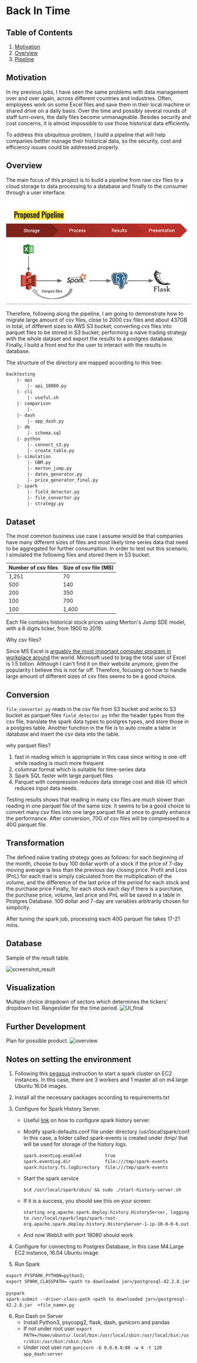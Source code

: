 # Back In Time

## Table of Contents

1. [Motivation](#motivation)
2. [Overview](#overview)
3. [Pipeline](#pipeline)

## Motivation
In my previous jobs, I have seen the same problems with data management over and over again, 
across different countries and industries. Often, employees work on some Excel files 
and save them in their local machine or shared drive on a daily basis. 
Over the time and possibly several rounds of staff turn-overs,
the daily files become unmanageable. Besides security and cost concerns, 
it is almost impossible to use those historical data efficiently. 

To address this ubiquitous problem, I build a pipeline that will help companies bettter manage their historical data, 
so the security, cost and efficiency issues could be addressed properly.


## Overview
The main focus of this project is to build a pipeline from raw csv files to a cloud storage to data processing to a database and 
finally to the consumer through a user interface. 

![pipeline](static/pipeline.png)

Therefore, following along the pipeline, I am going to demonstrate how to migrate large amount of csv files, 
close to 2000 csv files and about 437GB in total, of different sizes to AWS S3 bucket; 
converting cvs files into parquet files to be stored in S3 bucket; performing a naive trading strategy with the whole dataset and 
export the results to a postgres database. Finally, I build a front end for the user to interact with the results in database.

The structure of the directory are mapped according to this tree:
```
backtesting
    |- api
        |- api_18080.py
    |- cli
        |- useful.sh
    |- comparison
        |-
    |- dash
        |- app_dash.py
    |- db
        |- schema.sql
    |- python
        |- connect_s3.py
        |- create_table.py
    |- simulation
        |- GBM.py
        |- merton_jump.py
        |- dates_generator.py
        |- price_generator_final.py
    |- spark
        |- field_detector.py
        |- file_convertor.py
        |- strategy.py
```


## Dataset
The most common business use case I assume would be that companies have many different sizes of files and most likely time series data that need to be aggregated for further consumption.
In order to test out this scenario, I simulated the following files and stored them in S3 bucket. 

|Number of csv files|Size of csv file (MB)|
|---|---|
|1,251|70|
|500|140|
|200|350|
|100|700|
|100|1,400|

Each file contains historical stock prices using Merton's Jump SDE model, with a 6 digits ticker, from 1900 to 2019. 

Why csv files?

Since MS Excel is [arguably the most important computer program in workplace around](https://www.investopedia.com/articles/personal-finance/032415/importance-excel-business.asp) the world. 
Microsoft used to brag the total user of Excel is 1.5 billion. Although I can't find it on their website anymore,
given the popularity I believe this is not far off. Therefore, focusing on how to handle large amount of different sizes of csv files seems to be a good choice.


## Conversion
```file_convertor.py``` reads in the csv file from S3 bucket and write to S3 bucket as parquet files
```field_detector.py``` infer the header types from the csv file, translate the spark data types to postgres types, 
and store those in a postgres table. Another function in the file is to auto create a table in database and insert the 
csv data into the table. 

why parquet files?
1. fast in reading which is appropriate in this case since writing is one-off while reading is much more frequent
2. columnar format which is suitable for time-series data
3. Spark SQL faster with large parquet files
4. Parquet with compression reduces data storage cost and disk IO which reduces input data needs.

Testing results shows that reading in many csv files are much slower than reading in one parquet file of the same size.
It seems to be a good choice to convert many csv files into one large parquet file at once to greatly enhance the performance.
After conversion, 70G of csv files will be compressed to a 40G parquet file.

## Transformation
The defined naïve trading strategy goes as follows: for each beginning of the month, choose to buy 100 dollar worth of a stock
if the price of 7-day moving average is less than the previous day closing price. Profit and Loss (PnL) for each trad is simply calculated 
from the multiplication of the volume, and the difference of the last price of the period for each stock and the purchase price
Finally, for each stock each day if there is a purchase, the purchase price, volume, last price and PnL will be
saved in a table in Postgres Database.  100 dollar and 7-day are variables arbitrarily chosen for simplicity.

After tuning the spark job, processing each 40G parquet file takes 17-21 mins.

## Database
Sample of the result table.

![screenshot_result](static/ScreenShot_Results.png)


## Visualization
Multiple choice dropdown of sectors which determines the tickers' dropdown list.
Rangeslider for the time period.
![UI_final](static/UI_final.png)

## Further Development

Plan for possible product.
![overview](static/overview.png)



## Notes on setting the environment

1. Following this [pegasus](https://blog.insightdatascience.com/how-to-get-hadoop-and-spark-up-and-running-on-aws-7a1b0ab55459) 
instruction to start a spark cluster on EC2 instances. In this case, there are 3 workers and 1 master all on m4.large 
Ubuntu 16.04 images.
2. Install all the necessary packages according to requirements.txt
3. Configure for Spark History Server. 
    - Useful [link](https://www.ibm.com/support/knowledgecenter/en/SS3MQL_1.1.1/management_sym/spark_configuring_history_service.html)
     on how to configure spark history server.
        
    - Modify spark-defaults.conf file under directory /usr/local/spark/conf. In this case, a folder called spark-events is created under /tmp/
    that will be used for storage of the history logs.
        ```
        spark.eventLog.enabled         true
        spark.eventLog.dir             file:///tmp/spark-events
        spark.history.fs.logDirectory  file:///tmp/spark-events
        ```
    - Start the spark service
        ```
        $cd /usr/local/spark/sbin/ && sudo ./start-history-server.sh
        ```
    - If it is a success, you should see this on your screen:
        ```
        starting org.apache.spark.deploy.history.HistoryServer, logging to /usr/local/spark/logs/spark-root-org.apache.spark.deploy.history.HistoryServer-1-ip-10-0-0-6.out
        ```
    - And now WebUI with port 18080 should work
4. Configure for connecting to Postgres Database, in this case M4.Large EC2 instance, 16.04 Ubuntu image.

5. Run Spark
```
export PYSPARK_PYTHON=python3;
export SPARK_CLASSPATH= <path to downloaded jar>/postgresql-42.2.8.jar

pyspark
spark-submit --driver-class-path <path to downloaded jar>/postgresql-42.2.8.jar  <file_name>.py
```

6. Run Dash on Server
    - Install Python3, psycopg2, flask, dash, gunicorn and pandas
    - If not under root user ```export PATH=/home/ubuntu/.local/bin:/usr/local/sbin:/usr/local/bin:/usr/sbin:/usr/bin:/sbin:/bin```
    - Under root user run ```gunicorn -b 0.0.0.0:80 -w 4 -t 120 app_dash:server```
